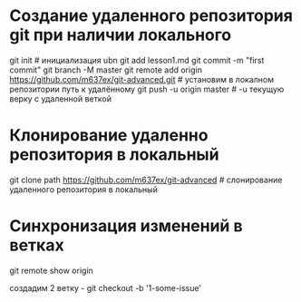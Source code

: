 # Создание удаленного репозитория git при наличии локального

git init # инициализация ubn
git add lesson1.md
git commit -m "first commit"
git branch -M master
git remote add origin https://github.com/m637ex/git-advanced.git # установим в локалном репозитории путь к удалённому
git push -u origin master # -u текущую верку с удаленной веткой 

# Клонирование удаленно репозитория в локальный
git clone path https://github.com/m637ex/git-advanced # слонирование удаленного репозитория в локальный


# Синхронизация изменений в ветках
git remote show origin

создадим 2 ветку - git checkout -b '1-some-issue'
